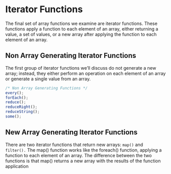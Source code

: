 # **Iterator Functions**

The final set of array functions we examine are iterator functions. These functions apply a function to each element of an array, either returning a value, a set of values, or a new array after applying the function to each element of an array.

## **Non Array Generating Iterator Functions**

The first group of iterator functions we’ll discuss do not generate a new array; instead, they either perform an operation on each element of an array or generate a single value from an array.

```jsx
/* Non Array Generating Functions */
every();
forEach();
reduce();
reduceRight();
reduceString();
some();
```

## New Array Generating Iterator Functions

There are two iterator functions that return new arrays: ``` map() ``` and ``` filter().``` The map() function works like the foreach() function, applying a function to each element of an array. The difference between the two functions is that map() returns a new array with the results of the function application
